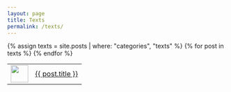 ```yaml
---
layout: page
title: Texts
permalink: /texts/
---
```


<table>
    <!-- HTML in markdown because (a) fits with page layout (b) to be able to add paragraphs above or below list of texts -->
    {% assign texts = site.posts | where: "categories", "texts" %}
    {% for post in texts %}
        <tr>
            <td><a href="{{ site.baseurl }}{{ post.url }}">
                <img class="thumbnail" src="/../assets/images/{{ post.image }}" height="40px">
            </a></td>
            <td><a href="{{ site.baseurl }}{{ post.url }}">
                {{ post.title }}
            </a></td>
        </tr>
    {% endfor %}
</table>
